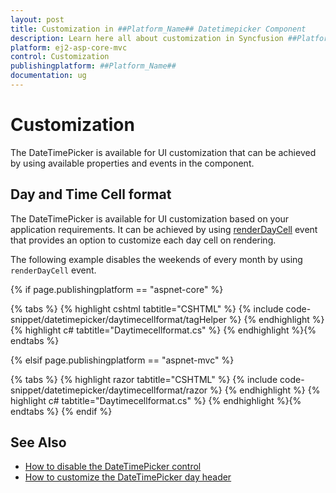 ```yaml
---
layout: post
title: Customization in ##Platform_Name## Datetimepicker Component
description: Learn here all about customization in Syncfusion ##Platform_Name## Datetimepicker component of Syncfusion Essential JS 2 and more.
platform: ej2-asp-core-mvc
control: Customization
publishingplatform: ##Platform_Name##
documentation: ug
---
```



# Customization

The DateTimePicker is available for UI customization that can be achieved by using available properties and events in the component.

## Day and Time Cell format

The DateTimePicker is available for UI customization based on your application requirements. It can be achieved by using [renderDayCell](https://help.syncfusion.com/cr/aspnetcore-js2/Syncfusion.EJ2.Calendars.DateTimePicker.html#Syncfusion_EJ2_Calendars_DateTimePicker_RenderDayCell) event that provides an option to customize each day cell on rendering.

The following example disables the weekends of every month by using `renderDayCell` event.

{% if page.publishingplatform == "aspnet-core" %}

{% tabs %}
{% highlight cshtml tabtitle="CSHTML" %}
{% include code-snippet/datetimepicker/daytimecellformat/tagHelper %}
{% endhighlight %}
{% highlight c# tabtitle="Daytimecellformat.cs" %}
{% endhighlight %}{% endtabs %}

{% elsif page.publishingplatform == "aspnet-mvc" %}

{% tabs %}
{% highlight razor tabtitle="CSHTML" %}
{% include code-snippet/datetimepicker/daytimecellformat/razor %}
{% endhighlight %}
{% highlight c# tabtitle="Daytimecellformat.cs" %}
{% endhighlight %}{% endtabs %}
{% endif %}



## See Also

* [How to disable the DateTimePicker control](./how-to/disable-the-datetimepicker-component)
* [How to customize the DateTimePicker day header](./how-to/customize-the-datetimepicker-day-header)
